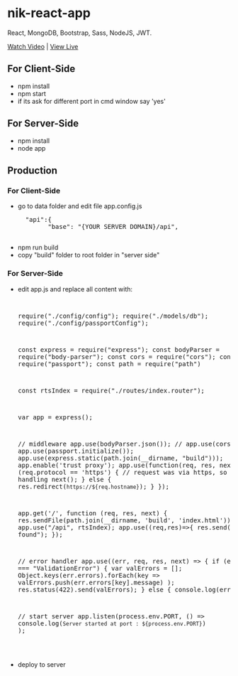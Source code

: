 # nik-react-app
React, MongoDB, Bootstrap, Sass, NodeJS, JWT.

<a href="">Watch Video</a> | <a href="https://hmsrtc.herokuapp.com/">View Live</a>

<h2>For Client-Side</h2>
<ul>
<li>npm install</li>
<li>npm start</li>
<li>if its ask for different port in cmd window say 'yes'</li>
</ul>

<h2>For Server-Side</h2>
<ul>
<li>npm install</li>
<li>node app</li>
</ul>

<h2>Production</h2>
<h3>For Client-Side</h2>
<ul>
<li>go to data folder and edit file app.config.js
  <pre>
  "api":{
        "base": "{YOUR SERVER DOMAIN}/api",
  </pre>
</li>
<li>npm run build</li>
<li>copy "build" folder to root folder in "server side"</li>
</ul>

<h3>For Server-Side</h2>
<ul>
<li>edit app.js and replace all content with:
  <pre>

  
 
require("./config/config");
require("./models/db");
require("./config/passportConfig");

const express = require("express");
const bodyParser = require("body-parser");
const cors = require("cors");
const passport = require("passport");
const path = require("path")

const rtsIndex = require("./routes/index.router");

var app = express();

// middleware
app.use(bodyParser.json());
// app.use(cors());
app.use(passport.initialize());
app.use(express.static(path.join(__dirname, "build")));
app.enable('trust proxy');
app.use(function(req, res, next) {
  if (req.protocol == 'https') {
    // request was via https, so do no special handling
    next();
  } else {
    res.redirect(`https://${req.hostname}`);
  }
});

app.get('/', function (req, res, next) {
    res.sendFile(path.join(__dirname, 'build', 'index.html'));
});
app.use("/api", rtsIndex);
app.use((req,res)=>{
    res.send("404, not found");
});

// error handler
app.use((err, req, res, next) => {
  if (err.name === "ValidationError") {
    var valErrors = [];
    Object.keys(err.errors).forEach(key =>
      valErrors.push(err.errors[key].message)
    );
    res.status(422).send(valErrors);
  } else {
    console.log(err);
  }
});

// start server
app.listen(process.env.PORT, () =>
  console.log(`Server started at port : ${process.env.PORT}`)
);






  </pre>
</li>
<li>deploy to server</li>
</ul>
